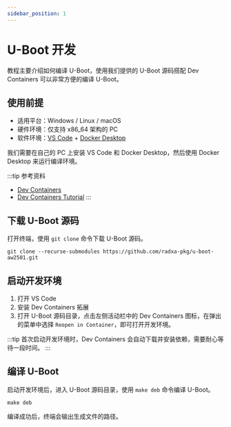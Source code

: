 ```yaml
---
sidebar_position: 1
---
```


# U-Boot 开发

教程主要介绍如何编译 U-Boot，使用我们提供的 U-Boot 源码搭配 Dev Containers 可以非常方便的编译 U-Boot。

## 使用前提

- 适用平台：Windows / Linux / macOS
- 硬件环境：仅支持 x86_64 架构的 PC
- 软件环境：[VS Code](https://code.visualstudio.com/Download) + [Docker Desktop](https://www.docker.com/products/docker-desktop/)

我们需要在自己的 PC 上安装 VS Code 和 Docker Desktop，然后使用 Docker Desktop 来运行编译环境。

:::tip 参考资料

- [Dev Containers](https://code.visualstudio.com/docs/devcontainers/containers)
- [Dev Containers Tutorial](https://code.visualstudio.com/docs/devcontainers/tutorial)
  :::

## 下载 U-Boot 源码

打开终端，使用 `git clone` 命令下载 U-Boot 源码。

<NewCodeBlock tip="PC@host$" type="host">

```
git clone --recurse-submodules https://github.com/radxa-pkg/u-boot-aw2501.git
```

</NewCodeBlock>

## 启动开发环境

1. 打开 VS Code
2. 安装 Dev Containers 拓展
3. 打开 U-Boot 源码目录，点击左侧活动栏中的 Dev Containers 图标，在弹出的菜单中选择 `Reopen in Container`，即可打开开发环境。

:::tip
首次启动开发环境时，Dev Containers 会自动下载并安装依赖，需要耐心等待一段时间。
:::

## 编译 U-Boot

启动开发环境后，进入 U-Boot 源码目录，使用 `make deb` 命令编译 U-Boot。

<NewCodeBlock tip="PC@host$" type="host">

```
make deb
```

</NewCodeBlock>

编译成功后，终端会输出生成文件的路径。
